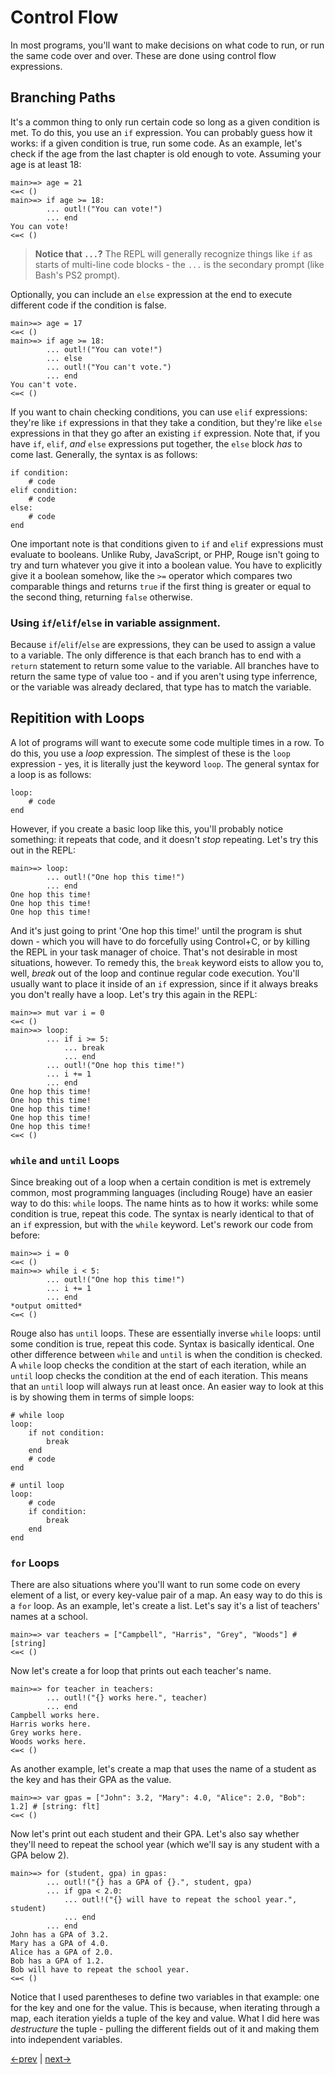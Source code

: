 # Control Flow

In most programs, you'll want to make decisions on what code to run, or run the same code over and over. These are done using control flow expressions.

## Branching Paths

It's a common thing to only run certain code so long as a given condition is met. To do this, you use an `if` expression. You can probably guess how it works: if a given condition is true, run some code. As an example, let's check if the age from the last chapter is old enough to vote. Assuming your age is at least 18:

```
main>=> age = 21
<=< ()
main>=> if age >= 18:
		... outl!("You can vote!")
		... end
You can vote!
<=< ()
```

> **Notice that `...`?** The REPL will generally recognize things like `if` as starts of multi-line code blocks - the `...` is the secondary prompt (like Bash's PS2 prompt).

Optionally, you can include an `else` expression at the end to execute different code if the condition is false.

```
main>=> age = 17
<=< ()
main>=> if age >= 18:
		... outl!("You can vote!")
		... else
		... outl!("You can't vote.")
		... end
You can't vote.
<=< ()
```

If you want to chain checking conditions, you can use `elif` expressions: they're like `if` expressions in that they take a condition, but they're like `else` expressions in that they go after an existing `if` expression. Note that, if you have `if`, `elif`, _and_ `else` expressions put together, the `else` block _has_ to come last. Generally, the syntax is as follows:

```
if condition:
	# code
elif condition:
	# code
else:
	# code
end
```

One important note is that conditions given to `if` and `elif` expressions must evaluate to booleans. Unlike Ruby, JavaScript, or PHP, Rouge isn't going to try and turn whatever you give it into a boolean value. You have to explicitly give it a boolean somehow, like the `>=` operator which compares two comparable things and returns `true` if the first thing is greater or equal to the second thing, returning `false` otherwise.

### Using `if`/`elif`/`else` in variable assignment.

Because `if`/`elif`/`else` are expressions, they can be used to assign a value to a variable. The only difference is that each branch has to end with a `return` statement to return some value to the variable. All branches have to return the same type of value too - and if you aren't using type inferrence, or the variable was already declared, that type has to match the variable.

## Repitition with Loops

A lot of programs will want to execute some code multiple times in a row. To do this, you use a _loop_ expression. The simplest of these is the `loop` expression - yes, it is literally just the keyword `loop`. The general syntax for a loop is as follows:

```rouge
loop:
	# code
end
```

However, if you create a basic loop like this, you'll probably notice something: it repeats that code, and it doesn't _stop_ repeating. Let's try this out in the REPL:

```
main>=> loop:
		... outl!("One hop this time!")
		... end
One hop this time!
One hop this time!
One hop this time!
```

And it's just going to print 'One hop this time!' until the program is shut down - which you will have to do forcefully using Control+C, or by killing the REPL in your task manager of choice. That's not desirable in most situations, however. To remedy this, the `break` keyword eists to allow you to, well, _break_ out of the loop and continue regular code execution. You'll usually want to place it inside of an `if` expression, since if it always breaks you don't really have a loop. Let's try this again in the REPL:

```
main>=> mut var i = 0
<=< ()
main>=> loop:
		... if i >= 5:
			... break
			... end
		... outl!("One hop this time!")
		... i += 1
		... end
One hop this time!
One hop this time!
One hop this time!
One hop this time!
One hop this time!
<=< ()
```

### `while` and `until` Loops

Since breaking out of a loop when a certain condition is met is extremely common, most programming languages (including Rouge) have an easier way to do this: `while` loops. The name hints as to how it works: while some condition is true, repeat this code. The syntax is nearly identical to that of an `if` expression, but with the `while` keyword. Let's rework our code from before:

```
main>=> i = 0
<=< ()
main>=> while i < 5:
		... outl!("One hop this time!")
		... i += 1
		... end
*output omitted*
<=< ()
```

Rouge also has `until` loops. These are essentially inverse `while` loops: until some condition is true, repeat this code. Syntax is basically identical. One other difference between `while` and `until` is when the condition is checked. A `while` loop checks the condition at the start of each iteration, while an `until` loop checks the condition at the end of each iteration. This means that an `until` loop will always run at least once. An easier way to look at this is by showing them in terms of simple loops:

```rouge
# while loop
loop:
	if not condition:
		break
	end
	# code
end

# until loop
loop:
	# code
	if condition:
		break
	end
end
```

### `for` Loops

There are also situations where you'll want to run some code on every element of a list, or every key-value pair of a map. An easy way to do this is a `for` loop. As an example, let's create a list. Let's say it's a list of teachers' names at a school.

```
main>=> var teachers = ["Campbell", "Harris", "Grey", "Woods"] # [string]
<=< ()
```

Now let's create a for loop that prints out each teacher's name.

```
main>=> for teacher in teachers:
		... outl!("{} works here.", teacher)
		... end
Campbell works here.
Harris works here.
Grey works here.
Woods works here.
<=< ()
```

As another example, let's create a map that uses the name of a student as the key and has their GPA as the value.

```
main>=> var gpas = ["John": 3.2, "Mary": 4.0, "Alice": 2.0, "Bob": 1.2] # [string: flt]
<=< ()
```

Now let's print out each student and their GPA. Let's also say whether they'll need to repeat the school year (which we'll say is any student with a GPA below 2).

```
main>=> for (student, gpa) in gpas:
		... outl!("{} has a GPA of {}.", student, gpa)
		... if gpa < 2.0:
			... outl!("{} will have to repeat the school year.", student)
			... end
		... end
John has a GPA of 3.2.
Mary has a GPA of 4.0.
Alice has a GPA of 2.0.
Bob has a GPA of 1.2.
Bob will have to repeat the school year.
<=< ()
```

Notice that I used parentheses to define two variables in that example: one for the key and one for the value. This is because, when iterating through a map, each iteration yields a tuple of the key and value. What I did here was _destructure_ the tuple - pulling the different fields out of it and making them into independent variables.

[<-prev](3_variables.md) | [next->](5_something.md)